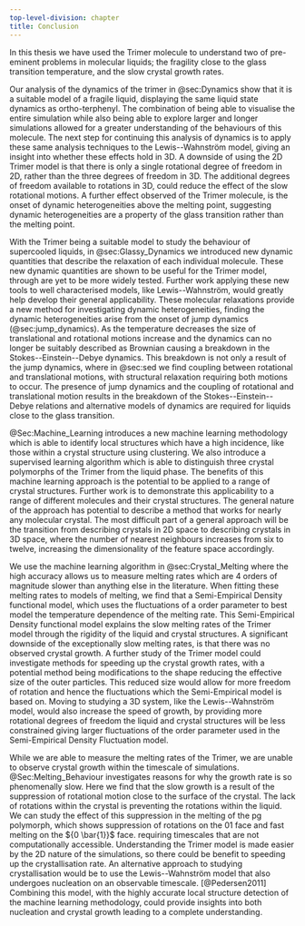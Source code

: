 ```yaml
---
top-level-division: chapter
title: Conclusion
---
```


In this thesis we have used the Trimer molecule
to understand two of pre-eminent problems in molecular liquids;
the fragility close to the glass transition temperature,
and the slow crystal growth rates.

Our analysis of the dynamics of the trimer in @sec:Dynamics
show that it is a suitable model of a fragile liquid,
displaying the same liquid state dynamics as ortho-terphenyl.
The combination of being able to visualise the entire simulation
while also being able to explore larger and longer simulations
allowed for a greater understanding of the behaviours of this molecule.
The next step for continuing this analysis of dynamics
is to apply these same analysis techniques to
the Lewis--Wahnström model,
giving an insight into whether these effects hold in 3D.
A downside of using the 2D Trimer model
is that there is only a single rotational degree of freedom in 2D,
rather than the three degrees of freedom in 3D.
The additional degrees of freedom available to rotations in 3D,
could reduce the effect of the slow rotational motions.
A further effect observed of the Trimer molecule,
is the onset of dynamic heterogeneities above the melting point,
suggesting dynamic heterogeneities are a property of the glass transition
rather than the melting point.

With the Trimer being a suitable model
to study the behaviour of supercooled liquids,
in @sec:Glassy_Dynamics we introduced new dynamic quantities
that describe the relaxation of each individual molecule.
These new dynamic quantities
are shown to be useful for the Trimer model,
through are yet to be more widely tested.
Further work applying these new tools
to well characterised models, like Lewis--Wahnström,
would greatly help develop their general applicability.
These molecular relaxations provide a new method
for investigating dynamic heterogeneities,
finding the dynamic heterogeneities arise
from the onset of jump dynamics (@sec:jump_dynamics).
As the temperature decreases
the size of translational and rotational motions increase
and the dynamics can no longer be suitably described as Brownian
causing a breakdown in the Stokes--Einstein--Debye dynamics.
This breakdown is not only a result of the jump dynamics,
where in @sec:sed we find coupling between
rotational and translational motions,
with structural relaxation requiring both motions to occur.
The presence of jump dynamics and the coupling of rotational and translational motion
results in the breakdown of the Stokes--Einstein--Debye relations
and alternative models of dynamics are required for
liquids close to the glass transition.

@Sec:Machine_Learning introduces a new machine learning methodology
which is able to identify local structures
which have a high incidence,
like those within a crystal structure using clustering.
We also introduce a supervised learning algorithm
which is able to distinguish three crystal polymorphs of the Trimer
from the liquid phase.
The benefits of this machine learning approach
is the potential to be applied to a range of crystal structures.
Further work is to demonstrate this applicability
to a range of different molecules and their crystal structures.
The general nature of the approach has potential
to describe a method that works for nearly any molecular crystal.
The most difficult part of a general approach
will be the transition from describing crystals in 2D space
to describing crystals in 3D space,
where the number of nearest neighbours increases from six to twelve,
increasing the dimensionality of the feature space accordingly.

We use the machine learning algorithm in @sec:Crystal_Melting
where the high accuracy allows us to measure
melting rates which are 4 orders of magnitude slower
than anything else in the literature.
When fitting these melting rates to models of melting,
we find that a Semi-Empirical Density functional model,
which uses the fluctuations of a order parameter
to best model the temperature dependence of the melting rate.
This Semi-Empirical Density functional model
explains the slow melting rates of the Trimer model
through the rigidity of the liquid and crystal structures.
A significant downside of the exceptionally slow melting rates,
is that there was no observed crystal growth.
A further study of the Trimer model
could investigate methods for speeding up the crystal growth rates,
with a potential method being modifications to the shape
reducing the effective size of the outer particles.
This reduced size would allow for more freedom of rotation
and hence the fluctuations which the Semi-Empirical model is based on.
Moving to studying a 3D system,
like the Lewis--Wahnström model,
would also increase the speed of growth,
by providing more rotational degrees of freedom
the liquid and crystal structures will be less constrained
giving larger fluctuations of the order parameter
used in the Semi-Empirical Density Fluctuation model.

While we are able to measure the melting rates of the Trimer,
we are unable to observe crystal growth
within the timescale of simulations.
@Sec:Melting_Behaviour investigates reasons for why
the growth rate is so phenomenally slow.
Here we find that the slow growth
is a result of the suppression of rotational motion
close to the surface of the crystal.
The lack of rotations within the crystal
is preventing the rotations within the liquid.
We can study the effect of this suppression
in the melting of the pg polymorph,
which shows suppression of rotations on the ${0 1}$ face
and fast melting on the ${0 \bar{1}}$ face.
requiring timescales that are not computationally accessible.
Understanding the Trimer model is made easier by
the 2D nature of the simulations,
so there could be benefit to speeding up the crystallisation rate.
An alternative approach to studying crystallisation
would be to use the Lewis--Wahnström model
that also undergoes nucleation on an observable timescale. [@Pedersen2011]
Combining this model,
with the highly accurate local structure detection
of the machine learning methodology,
could provide insights into both nucleation and crystal growth
leading to a complete understanding.
